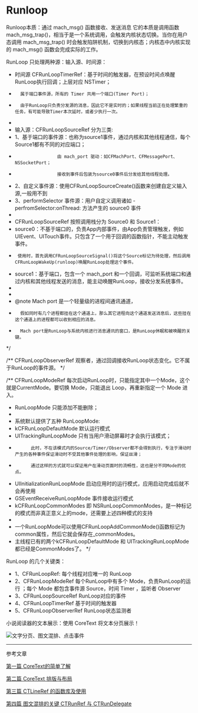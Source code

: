 # Runloop


Runloop本质：通过 mach_msg() 函数接收、发送消息
它的本质是调用函数 mach_msg_trap()，相当于是一个系统调用，会触发内核状态切换。当你在用户态调用 mach_msg_trap() 时会触发陷阱机制，切换到内核态；内核态中内核实现的 mach_msg() 函数会完成实际的工作。


RunLoop 只处理两种源：输入源、时间源：
* 时间源 CFRunLoopTimerRef：基于时间的触发器，在预设时间点唤醒RunLoop执行回调；上层对应 NSTimer；
*       属于端口事件源，所有的 Timer 共用一个端口(Timer Port)；
*       由于RunLoop只负责分发源的消息，因此它不是实时的；如果线程当前正在处理繁重的任务，有可能导致Timer本次延时，或者少执行一次。
 *
 * 输入源：CFRunLoopSourceRef 分为三类:
 *    1、基于端口的事件源：也称为source1事件，通过内核和其他线程通信，每个Source1都有不同的对应端口；
 *                     由 mach_port 驱动：如CFMachPort、CFMessagePort、NSSocketPort；
 *                     接收到事件后包装为source0事件后分发给其他线程处理。
 *    2、自定义事件源：使用CFRunLoopSourceCreate()函数来创建自定义输入源,一般用不到
 *    3、performSelector 事件源：用户自定义调用诸如 -perfromSelector:onThread: 方法产生的 source0 事件
 *
 * CFRunLoopSourceRef 按照调用栈分为 Source0 和 Source1：
 *  source0：不基于端口的，负责App内部事件，由App负责管理触发，例如UIEvent、UITouch事件。只包含了一个用于回调的函数指针，不能主动触发事件。
 *      使用时，首先调用CFRunLoopSourceSignal()将这个Source标记为待处理，然后调用CFRunLoopWakeUp(runloop)唤醒RunLoop处理这个事件。
 *  source1：基于端口，包含一个 mach_port 和一个回调，可监听系统端口和通过内核和其他线程发送的消息，能主动唤醒RunLoop，接收分发系统事件。
 *
 *
 * @note Mach port 是一个轻量级的进程间通讯通道，
 *       假如同时有几个进程都挂在这个通道上，那么其它进程向这个通道发送消息后，这些挂在这个通道上的进程都可以收到相应的消息。
 *       Mach port是RunLoop与系统内核进行消息通讯的窗口，是RunLoop休眠和被唤醒的关键。
 */


/** CFRunLoopObserverRef 观察者，通过回调接收RunLoop状态变化。它不属于RunLoop的事件源。
*/

/** CFRunLoopModeRef 每次启动RunLoop时，只能指定其中一个Mode，这个就是CurrentMode。要切换 Mode，只能退出 Loop，再重新指定一个 Mode 进入。
 * RunLoopMode 只能添加不能删除；
 *
 * 系统默认提供了五种 RunLoopMode:
 *   kCFRunLoopDefaultMode 默认运行模式
 *   UITrackingRunLoopMode 只有当用户滑动屏幕时才会执行该模式；
 *           此时，不在该模式内的Source/Timer/Observer都不会得到执行，专注于滑动时产生的各种事件保证滑动时不受其他事件处理的影响，保证丝滑；
 *           通过这样的方式就可以保证用户在滑动页面时的流畅性，这也是分不同Mode的优点。
 * UIInitializationRunLoopMode 启动应用时的运行模式，应用启动完成后就不会再使用
 * GSEventReceiveRunLoopMode  事件接收运行模式
 * kCFRunLoopCommonModes 即 NSRunLoopCommonModes，是一种标记的模式而非真正意义上的mode，还需要上述四种模式的支持
 *
 * 一个RunLoopMode可以使用CFRunLoopAddCommonMode()函数标记为common属性，然后它就会保存在_commonModes。
 * 主线程已有的两个kCFRunLoopDefaultMode 和 UITrackingRunLoopMode 都已经是CommonModes了。
*/






RunLoop 的几个关键类：
* 1、CFRunLoopRef: 每个线程对应唯一的 RunLoop
* 2、CFRunLoopModeRef 每个RunLoop中有多个 Mode，负责RunLoop的运行 ；每个 Mode 都包含事件源 Source，时间 Timer ，监听者 Observer
* 3、CFRunLoopSourceRef RunLoop对应的事件
* 4、CFRunLoopTimerRef  基于时间的触发器
* 5、CFRunLoopObserverRef RunLoop状态监测者




小说阅读器的文本展示：使用 CoreText 将文本分页展示！

![文字分页、图文混排、点击事件](https://upload-images.jianshu.io/upload_images/7112462-9ff34d8d0f439531.gif?imageMogr2/auto-orient/strip)


----

参考文章

[第一篇 CoreText的简单了解](https://www.jianshu.com/p/934c32fcdd93)

[第二篇 CoreText 排版与布局](https://www.jianshu.com/p/24c68eb1a892)

[第三篇 CTLineRef 的函数库及使用](https://www.jianshu.com/p/f59e07f95ae9)

[第四篇 图文混排的关键 CTRunRef 与 CTRunDelegate](https://www.jianshu.com/p/d73756d39499)
